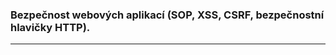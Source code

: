 ### Bezpečnost webových aplikací (SOP, XSS, CSRF, bezpečnostní hlavičky HTTP).

----------------------------------------
